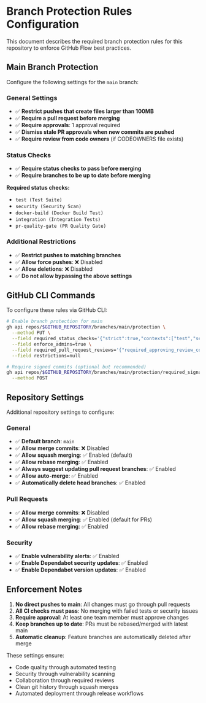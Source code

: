 # Branch Protection Rules Configuration

This document describes the required branch protection rules for this repository to enforce GitHub Flow best practices.

## Main Branch Protection

Configure the following settings for the `main` branch:

### General Settings

- ✅ **Restrict pushes that create files larger than 100MB**
- ✅ **Require a pull request before merging**
- ✅ **Require approvals**: 1 approval required
- ✅ **Dismiss stale PR approvals when new commits are pushed**
- ✅ **Require review from code owners** (if CODEOWNERS file exists)

### Status Checks

- ✅ **Require status checks to pass before merging**
- ✅ **Require branches to be up to date before merging**

**Required status checks:**

- `test (Test Suite)`
- `security (Security Scan)`
- `docker-build (Docker Build Test)`
- `integration (Integration Tests)`
- `pr-quality-gate (PR Quality Gate)`

### Additional Restrictions

- ✅ **Restrict pushes to matching branches**
- ✅ **Allow force pushes**: ❌ Disabled
- ✅ **Allow deletions**: ❌ Disabled
- ✅ **Do not allow bypassing the above settings**

## GitHub CLI Commands

To configure these rules via GitHub CLI:

```bash
# Enable branch protection for main
gh api repos/$GITHUB_REPOSITORY/branches/main/protection \
  --method PUT \
  --field required_status_checks='{"strict":true,"contexts":["test","security","docker-build","integration","pr-quality-gate"]}' \
  --field enforce_admins=true \
  --field required_pull_request_reviews='{"required_approving_review_count":1,"dismiss_stale_reviews":true}' \
  --field restrictions=null

# Require signed commits (optional but recommended)
gh api repos/$GITHUB_REPOSITORY/branches/main/protection/required_signatures \
  --method POST
```

## Repository Settings

Additional repository settings to configure:

### General

- ✅ **Default branch**: `main`
- ✅ **Allow merge commits**: ❌ Disabled
- ✅ **Allow squash merging**: ✅ Enabled (default)
- ✅ **Allow rebase merging**: ✅ Enabled
- ✅ **Always suggest updating pull request branches**: ✅ Enabled
- ✅ **Allow auto-merge**: ✅ Enabled
- ✅ **Automatically delete head branches**: ✅ Enabled

### Pull Requests

- ✅ **Allow merge commits**: ❌ Disabled
- ✅ **Allow squash merging**: ✅ Enabled (default for PRs)
- ✅ **Allow rebase merging**: ✅ Enabled

### Security

- ✅ **Enable vulnerability alerts**: ✅ Enabled
- ✅ **Enable Dependabot security updates**: ✅ Enabled
- ✅ **Enable Dependabot version updates**: ✅ Enabled

## Enforcement Notes

1. **No direct pushes to main**: All changes must go through pull requests
2. **All CI checks must pass**: No merging with failed tests or security issues
3. **Require approval**: At least one team member must approve changes
4. **Keep branches up to date**: PRs must be rebased/merged with latest main
5. **Automatic cleanup**: Feature branches are automatically deleted after merge

These settings ensure:

- Code quality through automated testing
- Security through vulnerability scanning
- Collaboration through required reviews
- Clean git history through squash merges
- Automated deployment through release workflows
